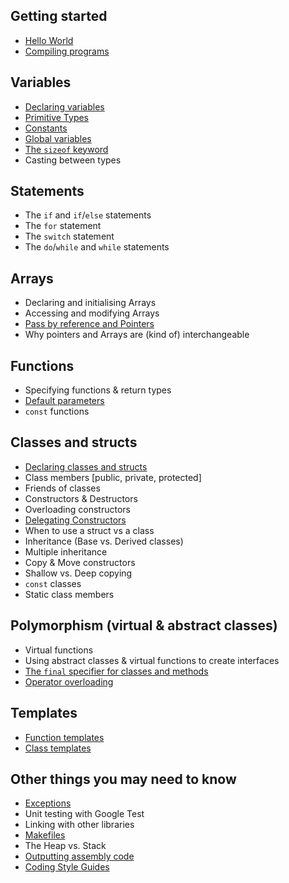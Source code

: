 ## Getting started

* [Hello World](helloworld.md)
* [Compiling programs](compiling.md)

## Variables

* [Declaring variables](declaringvars.md)
* [Primitive Types](primitivetypes.md)
* [Constants](constants.md)
* [Global variables](globalvars.md)
* [The `sizeof` keyword](sizeof.md)
* Casting between types

## Statements

* The `if` and `if`/`else` statements
* The `for` statement
* The `switch` statement
* The `do`/`while` and `while` statements

## Arrays

* Declaring and initialising Arrays
* Accessing and modifying Arrays
* [Pass by reference and Pointers](passbyreference.md)
* Why pointers and Arrays are (kind of) interchangeable

## Functions

* Specifying functions & return types
* [Default parameters](defaultparams.md)
* `const` functions

## Classes and structs

* [Declaring classes and structs](classes.md)
* Class members [public, private, protected]
* Friends of classes
* Constructors & Destructors
* Overloading constructors
* [Delegating Constructors](delegatedconstructors.md)
* When to use a struct vs a class
* Inheritance (Base vs. Derived classes)
* Multiple inheritance
* Copy & Move constructors
* Shallow vs. Deep copying
* `const` classes
* Static class members

## Polymorphism (virtual & abstract classes)

* Virtual functions
* Using abstract classes & virtual functions to create interfaces
* [The `final` specifier for classes and methods](finalspecifier.md)
* [Operator overloading](operatoroverloading.md)

## Templates

* [Function templates](templates.md)
* [Class templates](classtemplates.md)


## Other things you may need to know

* [Exceptions](exceptions.md)
* Unit testing with Google Test
* Linking with other libraries
* [Makefiles](makefiles.md)
* The Heap vs. Stack
* [Outputting assembly code](asm.md)
* [Coding Style Guides](codingstyles.md)
